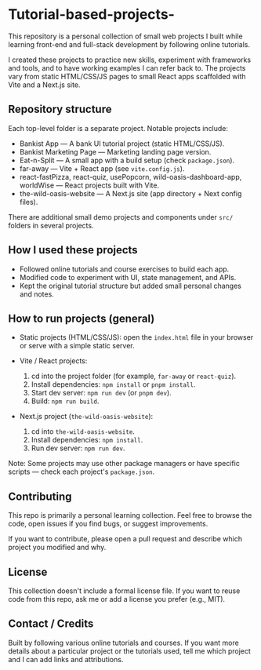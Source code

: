 # Tutorial-based-projects-

This repository is a personal collection of small web projects I built while learning front-end and full-stack development by following online tutorials.

I created these projects to practice new skills, experiment with frameworks and tools, and to have working examples I can refer back to. The projects vary from static HTML/CSS/JS pages to small React apps scaffolded with Vite and a Next.js site.

## Repository structure

Each top-level folder is a separate project. Notable projects include:

- Bankist App — A bank UI tutorial project (static HTML/CSS/JS).
- Bankist Marketing Page — Marketing landing page version.
- Eat-n-Split — A small app with a build setup (check `package.json`).
- far-away — Vite + React app (see `vite.config.js`).
- react-fastPizza, react-quiz, usePopcorn, wild-oasis-dashboard-app, worldWise — React projects built with Vite.
- the-wild-oasis-website — A Next.js site (app directory + Next config files).

There are additional small demo projects and components under `src/` folders in several projects.

## How I used these projects

- Followed online tutorials and course exercises to build each app.
- Modified code to experiment with UI, state management, and APIs.
- Kept the original tutorial structure but added small personal changes and notes.

## How to run projects (general)

- Static projects (HTML/CSS/JS): open the `index.html` file in your browser or serve with a simple static server.
- Vite / React projects:

  1. cd into the project folder (for example, `far-away` or `react-quiz`).
  2. Install dependencies: `npm install` or `pnpm install`.
  3. Start dev server: `npm run dev` (or `pnpm dev`).
  4. Build: `npm run build`.

- Next.js project (`the-wild-oasis-website`):

  1. cd into `the-wild-oasis-website`.
  2. Install dependencies: `npm install`.
  3. Run dev server: `npm run dev`.

Note: Some projects may use other package managers or have specific scripts — check each project's `package.json`.

## Contributing

This repo is primarily a personal learning collection. Feel free to browse the code, open issues if you find bugs, or suggest improvements.

If you want to contribute, please open a pull request and describe which project you modified and why.

## License

This collection doesn't include a formal license file. If you want to reuse code from this repo, ask me or add a license you prefer (e.g., MIT).

## Contact / Credits

Built by following various online tutorials and courses. If you want more details about a particular project or the tutorials used, tell me which project and I can add links and attributions.

